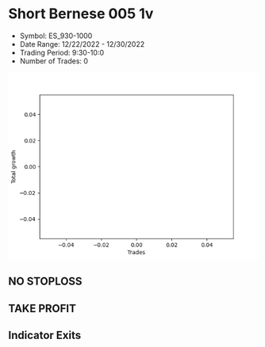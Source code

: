 # Short Bernese 005 1v 
- Symbol: ES_930-1000
- Date Range: 12/22/2022 - 12/30/2022
- Trading Period: 9:30-10:0
- Number of Trades: 0

![Plot](ShortBernese0051vES_930-1000.png)
## NO STOPLOSS














## TAKE PROFIT











## Indicator Exits

